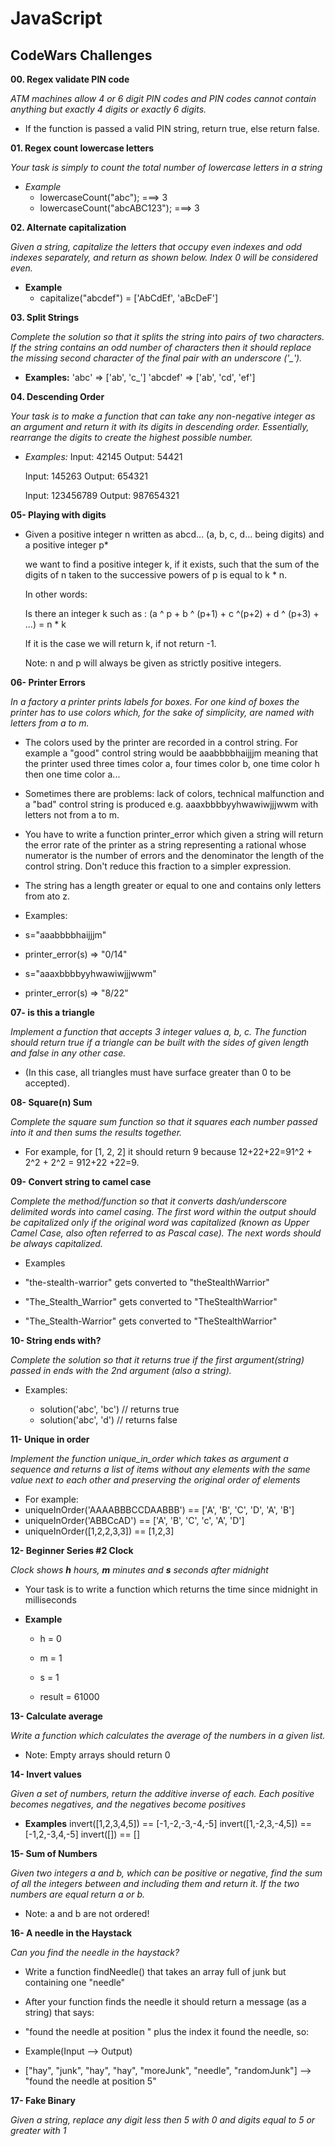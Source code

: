 # JavaScript

## CodeWars Challenges

**00. Regex validate PIN code**

_ATM machines allow 4 or 6 digit PIN codes and PIN codes cannot contain anything but exactly 4 digits or exactly 6 digits._

- If the function is passed a valid PIN string, return true, else return false.

**01. Regex count lowercase letters**

_Your task is simply to count the total number of lowercase letters in a string_

- _Example_
  - lowercaseCount("abc"); ===> 3
  - lowercaseCount("abcABC123"); ===> 3

**02. Alternate capitalization**

_Given a string, capitalize the letters that occupy even indexes and odd indexes separately, and return as shown below. Index 0 will be considered even._

- **Example**
  - capitalize("abcdef") = ['AbCdEf', 'aBcDeF']

**03. Split Strings**

_Complete the solution so that it splits the string into pairs of two characters. If the string contains an odd number of characters then it should replace the missing second character of the final pair with an underscore ('\_')._

- **Examples:**
  'abc' => ['ab', 'c_']
  'abcdef' => ['ab', 'cd', 'ef']

**04. Descending Order**

_Your task is to make a function that can take any non-negative integer as an argument and return it with its digits in descending order. Essentially, rearrange the digits to create the highest possible number._

- _Examples:_
  Input: 42145 Output: 54421

  Input: 145263 Output: 654321

  Input: 123456789 Output: 987654321

**05- Playing with digits**

- Given a positive integer n written as abcd... (a, b, c, d... being digits) and a positive integer p\*

  we want to find a positive integer k, if it exists, such that the sum of the digits of n taken to the successive powers of p is equal to k \* n.

  In other words:

  Is there an integer k such as : (a ^ p + b ^ (p+1) + c ^(p+2) + d ^ (p+3) + ...) = n \* k

  If it is the case we will return k, if not return -1.

  Note: n and p will always be given as strictly positive integers.

**06- Printer Errors**

_In a factory a printer prints labels for boxes. For one kind of boxes the printer has to use colors which, for the sake of simplicity, are named with letters from a to m._

- The colors used by the printer are recorded in a control string. For example a "good" control string would be aaabbbbhaijjjm meaning that the printer used three times color a, four times color b, one time color h then one time color a...

- Sometimes there are problems: lack of colors, technical malfunction and a "bad" control string is produced e.g. aaaxbbbbyyhwawiwjjjwwm with letters not from a to m.

- You have to write a function printer_error which given a string will return the error rate of the printer as a string representing a rational whose numerator is the number of errors and the denominator the length of the control string. Don't reduce this fraction to a simpler expression.

- The string has a length greater or equal to one and contains only letters from ato z.

- Examples:
- s="aaabbbbhaijjjm"
- printer_error(s) => "0/14"

- s="aaaxbbbbyyhwawiwjjjwwm"
- printer_error(s) => "8/22"

**07- is this a triangle**

_Implement a function that accepts 3 integer values a, b, c. The function should return true if a triangle can be built with the sides of given length and false in any other case._

- (In this case, all triangles must have surface greater than 0 to be accepted).

**08- Square(n) Sum**

_Complete the square sum function so that it squares each number passed into it and then sums the results together._

- For example, for [1, 2, 2] it should return 9 because 12+22+22=91^2 + 2^2 + 2^2 = 912+22 +22=9.

**09- Convert string to camel case**

_Complete the method/function so that it converts dash/underscore delimited words into camel casing. The first word within the output should be capitalized only if the original word was capitalized (known as Upper Camel Case, also often referred to as Pascal case). The next words should be always capitalized._

- Examples

- "the-stealth-warrior" gets converted to "theStealthWarrior"

- "The_Stealth_Warrior" gets converted to "TheStealthWarrior"

- "The_Stealth-Warrior" gets converted to "TheStealthWarrior"

**10- String ends with?**

_Complete the solution so that it returns true if the first argument(string) passed in ends with the 2nd argument (also a string)._

- Examples:

  - solution('abc', 'bc') // returns true
  - solution('abc', 'd') // returns false

**11- Unique in order**

_Implement the function unique_in_order which takes as argument a sequence and returns a list of items without any elements with the same value next to each other and preserving the original order of elements_

- For example:
- uniqueInOrder('AAAABBBCCDAABBB') == ['A', 'B', 'C', 'D', 'A', 'B']
- uniqueInOrder('ABBCcAD') == ['A', 'B', 'C', 'c', 'A', 'D']
- uniqueInOrder([1,2,2,3,3]) == [1,2,3]

**12- Beginner Series #2 Clock**

_Clock shows **h** hours, **m** minutes and **s** seconds after midnight_

- Your task is to write a function which returns the time since midnight in milliseconds

- **Example**

  - h = 0
  - m = 1
  - s = 1

  - result = 61000

**13- Calculate average**

_Write a function which calculates the average of the numbers in a given list._

- Note: Empty arrays should return 0

**14- Invert values**

_Given a set of numbers, return the additive inverse of each. Each positive becomes negatives, and the negatives become positives_

- **Examples**
  invert([1,2,3,4,5]) == [-1,-2,-3,-4,-5]
  invert([1,-2,3,-4,5]) == [-1,2,-3,4,-5]
  invert([]) == []

**15- Sum of Numbers**

_Given two integers a and b, which can be positive or negative, find the sum of all the integers between and including them and return it. If the two numbers are equal return a or b._

- Note: a and b are not ordered!

**16- A needle in the Haystack**

_Can you find the needle in the haystack?_

- Write a function findNeedle() that takes an array full of junk but containing one "needle"

- After your function finds the needle it should return a message (as a string) that says:

- "found the needle at position " plus the index it found the needle, so:

- Example(Input --> Output)

- ["hay", "junk", "hay", "hay", "moreJunk", "needle", "randomJunk"] --> "found the needle at position 5"

**17- Fake Binary**

_Given a string, replace any digit less then 5 with 0 and digits equal to 5 or greater with 1_
